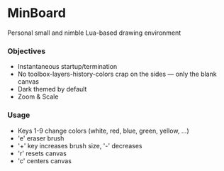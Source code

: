 # MinBoard
Personal small and nimble Lua-based drawing environment

### Objectives
- Instantaneous startup/termination
- No toolbox-layers-history-colors crap on the sides — only the blank canvas
- Dark themed by default
- Zoom & Scale

### Usage
- Keys 1-9 change colors (white, red, blue, green, yellow, ...)
- 'e' eraser brush
- '+' key increases brush size, '-' decreases
- 'r' resets canvas
- 'c' centers canvas
